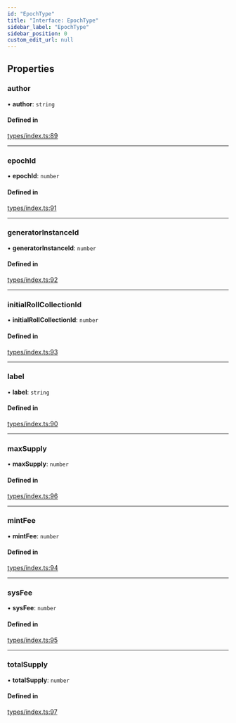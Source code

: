 ```yaml
---
id: "EpochType"
title: "Interface: EpochType"
sidebar_label: "EpochType"
sidebar_position: 0
custom_edit_url: null
---
```


## Properties

### author

• **author**: `string`

#### Defined in

[types/index.ts:89](https://github.com/simplitech/meta-dapp/blob/8e62abf/props/sdk/src/types/index.ts#L89)

___

### epochId

• **epochId**: `number`

#### Defined in

[types/index.ts:91](https://github.com/simplitech/meta-dapp/blob/8e62abf/props/sdk/src/types/index.ts#L91)

___

### generatorInstanceId

• **generatorInstanceId**: `number`

#### Defined in

[types/index.ts:92](https://github.com/simplitech/meta-dapp/blob/8e62abf/props/sdk/src/types/index.ts#L92)

___

### initialRollCollectionId

• **initialRollCollectionId**: `number`

#### Defined in

[types/index.ts:93](https://github.com/simplitech/meta-dapp/blob/8e62abf/props/sdk/src/types/index.ts#L93)

___

### label

• **label**: `string`

#### Defined in

[types/index.ts:90](https://github.com/simplitech/meta-dapp/blob/8e62abf/props/sdk/src/types/index.ts#L90)

___

### maxSupply

• **maxSupply**: `number`

#### Defined in

[types/index.ts:96](https://github.com/simplitech/meta-dapp/blob/8e62abf/props/sdk/src/types/index.ts#L96)

___

### mintFee

• **mintFee**: `number`

#### Defined in

[types/index.ts:94](https://github.com/simplitech/meta-dapp/blob/8e62abf/props/sdk/src/types/index.ts#L94)

___

### sysFee

• **sysFee**: `number`

#### Defined in

[types/index.ts:95](https://github.com/simplitech/meta-dapp/blob/8e62abf/props/sdk/src/types/index.ts#L95)

___

### totalSupply

• **totalSupply**: `number`

#### Defined in

[types/index.ts:97](https://github.com/simplitech/meta-dapp/blob/8e62abf/props/sdk/src/types/index.ts#L97)
